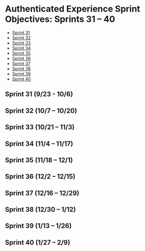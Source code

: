 # Authenticated Experience Sprint Objectives: Sprints 31 – 40

- [Sprint 31](#sprint-31-923---106)
- [Sprint 32]()
- [Sprint 33]()
- [Sprint 34]()
- [Sprint 35]()
- [Sprint 36]()
- [Sprint 37]()
- [Sprint 38]()
- [Sprint 39]()
- [Sprint 40]()

## Sprint 31 (9/23 - 10/6)

## Sprint 32 (10/7 – 10/20)

## Sprint 33 (10/21 – 11/3)

## Sprint 34 (11/4 – 11/17)

## Sprint 35 (11/18 – 12/1)

## Sprint 36 (12/2 – 12/15)

## Sprint 37 (12/16 – 12/29)

## Sprint 38 (12/30 – 1/12)

## Sprint 39 (1/13 – 1/26)

## Sprint 40 (1/27 – 2/9)

